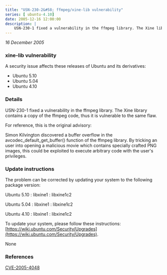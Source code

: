 ```yaml
---
title: "USN-230-2&#58; ffmpeg/xine-lib vulnerability"
series: [ ubuntu-4.10]
date: 2005-12-16 12:00:00
description: |
    USN-230-1 fixed a vulnerability in the ffmpeg library. The Xine library contains a copy of the ffmpeg code, thus it is vulnerable to the same flaw.
--- 
```

 
 

*16 December 2005*

### xine-lib vulnerability

A security issue affects these releases of Ubuntu and its derivatives:

* Ubuntu 5.10
* Ubuntu 5.04
* Ubuntu 4.10

### Details

USN-230-1 fixed a vulnerability in the ffmpeg library. The Xine library contains a copy of the ffmpeg code, thus it is vulnerable to the same flaw.

For reference, this is the original advisory:

 Simon Kilvington discovered a buffer overflow in the avcodec_default_get_buffer() function of the ffmpeg library. By tricking an user into opening a malicious movie which contains specially crafted PNG images, this could be exploited to execute arbitrary code with the user&#39;s privileges.

### Update instructions

The problem can be corrected by updating your system to the following package version:

Ubuntu 5.10
 : libxine1 
 : libxine1c2 

Ubuntu 5.04
 : libxine1 
 : libxine1c2 

Ubuntu 4.10
 : libxine1 
 : libxine1c2 

To update your system, please follow these instructions: [https://wiki.ubuntu.com/Security/Upgrades](https://wiki.ubuntu.com/Security/Upgrades).

None

### References

 
 [CVE-2005-4048](http://people.ubuntu.com/~ubuntu-security/cve/CVE-2005-4048)
 

